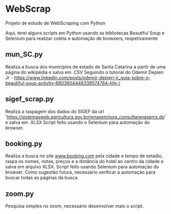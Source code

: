 # WebScrap
Projeto de estudo de WebScraping com Python

Aqui, terei alguns scripts em Python usando as bibliotecas Beautiful Soup e Selenium
para realizar coleta e automação de browsers, respetivamente

## mun_SC.py
Realiza a busca dos municípios de estado de Santa Catarina a partir de uma página do wikipédia e salva em .CSV
Seguindo o tutorial do Odemir Depieri Jr - https://www.linkedin.com/posts/odemir-depieri-jr_guia-sobre-o-beautiful-soup-activity-6803804448339574784-hfe-/


## sigef_scrap.py
Realiza a raspagem dos dados do SIGEF da url 'https://sistemasweb.agricultura.gov.br/renasem/psq_consultarenasems.do' e salva em .XLSX
Script feito usando o Selenium para automação do browser.


## booking.py
Realiza a busca no site www.booking.com pela cidade e tempo de estadio, raspa os nomes, notas, preços e a distância do hotel ao centro da cidade e salva em arquivo XLSX.
Script feito usando Selenium para automação do browser.
Como sugestão futura, necessário verificar a automação para buscar todas as páginas da busca.


## zoom.py
Pesquisa simples no zoom, necessário desenvolver mais o script.
